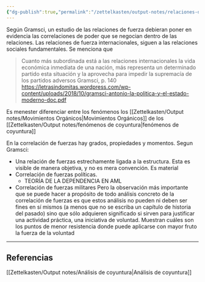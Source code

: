 ```yaml
---
{"dg-publish":true,"permalink":"/zettelkasten/output-notes/relaciones-de-fuerza/"}
---
```



Según Gramsci, un estudio de las relaciones de fuerza debieran poner en evidencia las correlaciones de poder que se negocian dentro de las relaciones.
Las relaciones de fuerza internacionales, siguen a las relaciones sociales fundamentales. Se menciona que 
>Cuanto más subordinada está a las relaciones internacionales la vida económica inmediata de una nación, más representa un determinado partido esta situación y la aprovecha para impedir la supremacía de los partidos adversos
>Gramsci, p. 140 https://letrasindomitas.wordpress.com/wp-content/uploads/2018/10/gramsci-antonio-la-politica-y-el-estado-moderno-doc.pdf

Es menester diferenciar entre los fenómenos los [[Zettelkasten/Output notes/Movimientos Orgánicos\|Movimientos Orgánicos]] de los [[Zettelkasten/Output notes/fenómenos de coyuntura\|fenómenos de coyuntura]]

En la correlación de fuerzas hay grados, propiedades y momentos. Segun Gramsci:
- Una relación de fuerzas estrechamente ligada a la estructura. Esta es visible de manera objetiva, y no es mera convención. Es material
- Correlación de fuerzas políticas.
	- TEORÍA DE LA DEPENDENCIA EN AML
- Correlación de fuerzas militares
Pero la observación más importante que se puede hacer a
propósito de todo análisis concreto de la correlación de fuerzas
es que estos análisis no pueden ni deben ser fines en sí mismos
(a menos que no se escriba un capítulo de historia del pasado)
sino que sólo adquieren significado si sirven para justificar una
actividad práctica, una iniciativa de voluntad. Muestran cuáles
son los puntos de menor resistencia donde puede aplicarse con
mayor fruto la fuerza de la voluntad

---
## Referencias
[[Zettelkasten/Output notes/Análisis de coyuntura\|Análisis de coyuntura]]